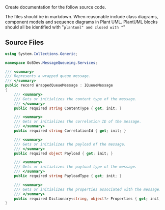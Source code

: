 Create documentation for the follow source code. 

The files should be in markdown.
When reasonable include class diagrams, component models and sequence diagrams in Plant UML.
PlantUML blocks should all be identified with "```plantuml" and closed with "```"

## Source Files

```WrappedQueueMessage.cs
using System.Collections.Generic;

namespace OoBDev.MessageQueueing.Services;

/// <summary>
/// Represents a wrapped queue message.
/// </summary>
public record WrappedQueueMessage : IQueueMessage
{
    /// <summary>
    /// Gets or initializes the content type of the message.
    /// </summary>
    public required string ContentType { get; init; }

    /// <summary>
    /// Gets or initializes the correlation ID of the message.
    /// </summary>
    public required string CorrelationId { get; init; }

    /// <summary>
    /// Gets or initializes the payload of the message.
    /// </summary>
    public required object Payload { get; init; }

    /// <summary>
    /// Gets or initializes the payload type of the message.
    /// </summary>
    public required string PayloadType { get; init; }

    /// <summary>
    /// Gets or initializes the properties associated with the message.
    /// </summary>
    public required Dictionary<string, object?> Properties { get; init; }
}

```

